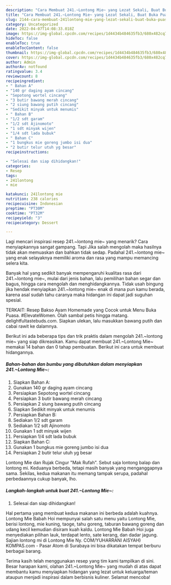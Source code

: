 ```yaml
---
description: "Cara Membuat 241.~Lontong Mie~ yang Lezat Sekali, Buat Buka Puasa Bisa Manjain Lidah"
title: "Cara Membuat 241.~Lontong Mie~ yang Lezat Sekali, Buat Buka Puasa Bisa Manjain Lidah"
slug: 2144-cara-membuat-241lontong-mie-yang-lezat-sekali-buat-buka-puasa-bisa-manjain-lidah
category: Uncategorized
date: 2022-04-07T14:08:33.018Z
image: https://img-global.cpcdn.com/recipes/1d4434b484635fb3/680x482cq70/241lontong-mie-foto-resep-utama.jpg
hideToc: false
enableToc: true
enableTocContent: false
thumbnail: https://img-global.cpcdn.com/recipes/1d4434b484635fb3/680x482cq70/241lontong-mie-foto-resep-utama.jpg
cover: https://img-global.cpcdn.com/recipes/1d4434b484635fb3/680x482cq70/241lontong-mie-foto-resep-utama.jpg
author: Admin
authorAv: notfound
ratingvalue: 3.4
reviewcount: 8
recipeingredient:
- " Bahan A"
- "140 gr daging ayam cincang"
- "Sepotong wortel cincang"
- "3 butir bawang merah cincang"
- "2 siung bawang putih cincang"
- "Sedikit minyak untuk menumis"
- " Bahan B"
- "1/2 sdt garam"
- "1/2 sdt Ajinomoto"
- "1 sdt minyak wijen"
- "1/4 sdt lada bubuk"
- " Bahan C"
- "1 bungkus mie goreng jumbo isi dua"
- "2 butir telur utuh yg besar"
recipeinstructions:

- "Selesai dan siap dihidangkan!"
categories:
- Resep
tags:
- 241lontong
- mie

katakunci: 241lontong mie 
nutrition: 238 calories
recipecuisine: Indonesian
preptime: "PT30M"
cooktime: "PT32M"
recipeyield: "3"
recipecategory: Dessert

---
```



Lagi mencari inspirasi resep 241.~lontong mie~ yang menarik? Cara menyiapkannya sangat gampang. Tapi Jika salah mengolah maka hasilnya tidak akan memuaskan dan bahkan tidak sedap. Padahal 241.~lontong mie~ yang enak selayaknya memiliki aroma dan rasa yang mampu memancing selera kita.


Banyak hal yang sedikit banyak mempengaruhi kualitas rasa dari 241.~lontong mie~, mulai dari jenis bahan, lalu pemilihan bahan segar dan bagus, hingga cara mengolah dan menghidangkannya. Tidak usah bingung jika hendak menyiapkan 241.~lontong mie~ enak di mana pun kamu berada, karena asal sudah tahu caranya maka hidangan ini dapat jadi suguhan spesial.

TERKAIT: Resep Bakso Ayam Homemade yang Cocok untuk Menu Buka Puasa. #ElevateWomen. Olah sambal petis hingga matang. delightfultastebuds.com. Siapkan ulekan, lalu masukkan bawang putih dan cabai rawit ke dalamnya.


Berikut ini ada beberapa tips dan trik praktis dalam mengolah 241.~lontong mie~ yang siap dikreasikan. Kamu dapat membuat 241.~Lontong Mie~ memakai 14 bahan dan 0 tahap pembuatan. Berikut ini cara untuk membuat hidangannya.

<!--inarticleads1-->

##### Bahan-bahan dan bumbu yang dibutuhkan dalam menyiapkan 241.~Lontong Mie~:

1. Siapkan  Bahan A:
1. Gunakan 140 gr daging ayam cincang
1. Persiapkan Sepotong wortel cincang
1. Persiapkan 3 butir bawang merah cincang
1. Persiapkan 2 siung bawang putih cincang
1. Siapkan Sedikit minyak untuk menumis
1. Persiapkan  Bahan B:
1. Sediakan 1/2 sdt garam
1. Sediakan 1/2 sdt Ajinomoto
1. Gunakan 1 sdt minyak wijen
1. Persiapkan 1/4 sdt lada bubuk
1. Siapkan  Bahan C:
1. Gunakan 1 bungkus mie goreng jumbo isi dua
1. Persiapkan 2 butir telur utuh yg besar


Lontong Mie dan Rujak Cingur &#34;Mak Rufah&#34;. Sebut saja lontong balap dan lontong mi. Keduanya berbeda, tetapi masih banyak yang menganggapnya sama. Sekilas, kedua makanan itu memang tampak serupa, padahal perbedaannya cukup banyak, lho. 

<!--inarticleads2-->

##### Langkah-langkah untuk buat 241.~Lontong Mie~:


1. Selesai dan siap dihidangkan!

Hal pertama yang membuat kedua makanan ini berbeda adalah kuahnya. Lontong Mie Babah Hoi mempunyai salah satu menu yaitu Lontong Mie, berisi lontong, mie kuning, taoge, tahu goreng, taburan bawang goreng dan udang kecil kemudian disiram kuah kaldu. Lontong Mie Babah Hoi juga menyediakan pilihan lauk, terdapat lento, sate kerang, dan dadar jagung. Sajian lontong mi di Lontong Mie Ny. COM/YUHARRANI AISYAH) KOMPAS.com - Pasar Atom di Surabaya ini bisa dikatakan tempat berburu berbagai barang. 

Terima kasih telah menggunakan resep yang tim kami tampilkan di sini. Besar harapan kami, olahan 241.~Lontong Mie~ yang mudah di atas dapat membantu kamu menyiapkan hidangan yang lezat untuk keluarga/teman ataupun menjadi inspirasi dalam berbisnis kuliner. Selamat mencoba!
